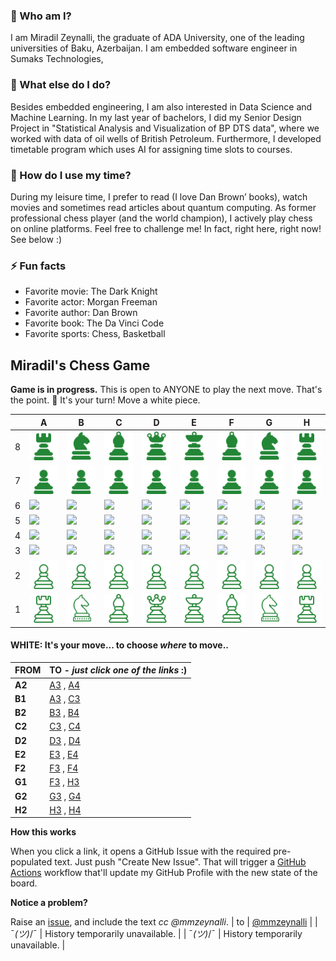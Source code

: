 
### 💬 Who am I?
I am Miradil Zeynalli, the graduate of ADA University, one of the leading universities of Baku, Azerbaijan. I am embedded software engineer in Sumaks Technologies, 

### 🔭 What else do I do?
Besides embedded engineering, I am also interested in Data Science and Machine Learning. In my last year of bachelors, I did my Senior Design Project in "Statistical Analysis and Visualization of BP DTS data", where we worked with data of oil wells of British Petroleum. Furthermore, I developed timetable program which uses AI for assigning time slots to courses.

### 🤔 How do I use my time?
During my leisure time, I prefer to read (I love Dan Brown’ books), watch movies and sometimes read articles about quantum computing. As former professional chess player (and the world champion), I actively play chess on online platforms. Feel free to challenge me! In fact, right here, right now! See below :)

### ⚡ Fun facts
- Favorite movie: The Dark Knight
- Favorite actor: Morgan Freeman
- Favorite author: Dan Brown
- Favorite book: The Da Vinci Code
- Favorite sports: Chess, Basketball

## Miradil's Chess Game

**Game is in progress.** This is open to ANYONE to play the next move. That's the point. :wave:  It's your turn! Move a white piece.

|   | A | B | C | D | E | F | G | H |
| - | - | - | - | - | - | - | - | - |
| 8 | ![](https://raw.githubusercontent.com/mmzeynalli/mmzeynalli/master/chess_images/r.png) | ![](https://raw.githubusercontent.com/mmzeynalli/mmzeynalli/master/chess_images/n.png) | ![](https://raw.githubusercontent.com/mmzeynalli/mmzeynalli/master/chess_images/b.png) | ![](https://raw.githubusercontent.com/mmzeynalli/mmzeynalli/master/chess_images/q.png) | ![](https://raw.githubusercontent.com/mmzeynalli/mmzeynalli/master/chess_images/k.png) | ![](https://raw.githubusercontent.com/mmzeynalli/mmzeynalli/master/chess_images/b.png) | ![](https://raw.githubusercontent.com/mmzeynalli/mmzeynalli/master/chess_images/n.png) | ![](https://raw.githubusercontent.com/mmzeynalli/mmzeynalli/master/chess_images/r.png) |
| 7 | ![](https://raw.githubusercontent.com/mmzeynalli/mmzeynalli/master/chess_images/p.png) | ![](https://raw.githubusercontent.com/mmzeynalli/mmzeynalli/master/chess_images/p.png) | ![](https://raw.githubusercontent.com/mmzeynalli/mmzeynalli/master/chess_images/p.png) | ![](https://raw.githubusercontent.com/mmzeynalli/mmzeynalli/master/chess_images/p.png) | ![](https://raw.githubusercontent.com/mmzeynalli/mmzeynalli/master/chess_images/p.png) | ![](https://raw.githubusercontent.com/mmzeynalli/mmzeynalli/master/chess_images/p.png) | ![](https://raw.githubusercontent.com/mmzeynalli/mmzeynalli/master/chess_images/p.png) | ![](https://raw.githubusercontent.com/mmzeynalli/mmzeynalli/master/chess_images/p.png) |
| 6 | ![](https://raw.githubusercontent.com/mmzeynalli/mmzeynalli/master/chess_images/blank.png) | ![](https://raw.githubusercontent.com/mmzeynalli/mmzeynalli/master/chess_images/blank.png) | ![](https://raw.githubusercontent.com/mmzeynalli/mmzeynalli/master/chess_images/blank.png) | ![](https://raw.githubusercontent.com/mmzeynalli/mmzeynalli/master/chess_images/blank.png) | ![](https://raw.githubusercontent.com/mmzeynalli/mmzeynalli/master/chess_images/blank.png) | ![](https://raw.githubusercontent.com/mmzeynalli/mmzeynalli/master/chess_images/blank.png) | ![](https://raw.githubusercontent.com/mmzeynalli/mmzeynalli/master/chess_images/blank.png) | ![](https://raw.githubusercontent.com/mmzeynalli/mmzeynalli/master/chess_images/blank.png) |
| 5 | ![](https://raw.githubusercontent.com/mmzeynalli/mmzeynalli/master/chess_images/blank.png) | ![](https://raw.githubusercontent.com/mmzeynalli/mmzeynalli/master/chess_images/blank.png) | ![](https://raw.githubusercontent.com/mmzeynalli/mmzeynalli/master/chess_images/blank.png) | ![](https://raw.githubusercontent.com/mmzeynalli/mmzeynalli/master/chess_images/blank.png) | ![](https://raw.githubusercontent.com/mmzeynalli/mmzeynalli/master/chess_images/blank.png) | ![](https://raw.githubusercontent.com/mmzeynalli/mmzeynalli/master/chess_images/blank.png) | ![](https://raw.githubusercontent.com/mmzeynalli/mmzeynalli/master/chess_images/blank.png) | ![](https://raw.githubusercontent.com/mmzeynalli/mmzeynalli/master/chess_images/blank.png) |
| 4 | ![](https://raw.githubusercontent.com/mmzeynalli/mmzeynalli/master/chess_images/blank.png) | ![](https://raw.githubusercontent.com/mmzeynalli/mmzeynalli/master/chess_images/blank.png) | ![](https://raw.githubusercontent.com/mmzeynalli/mmzeynalli/master/chess_images/blank.png) | ![](https://raw.githubusercontent.com/mmzeynalli/mmzeynalli/master/chess_images/blank.png) | ![](https://raw.githubusercontent.com/mmzeynalli/mmzeynalli/master/chess_images/blank.png) | ![](https://raw.githubusercontent.com/mmzeynalli/mmzeynalli/master/chess_images/blank.png) | ![](https://raw.githubusercontent.com/mmzeynalli/mmzeynalli/master/chess_images/blank.png) | ![](https://raw.githubusercontent.com/mmzeynalli/mmzeynalli/master/chess_images/blank.png) |
| 3 | ![](https://raw.githubusercontent.com/mmzeynalli/mmzeynalli/master/chess_images/blank.png) | ![](https://raw.githubusercontent.com/mmzeynalli/mmzeynalli/master/chess_images/blank.png) | ![](https://raw.githubusercontent.com/mmzeynalli/mmzeynalli/master/chess_images/blank.png) | ![](https://raw.githubusercontent.com/mmzeynalli/mmzeynalli/master/chess_images/blank.png) | ![](https://raw.githubusercontent.com/mmzeynalli/mmzeynalli/master/chess_images/blank.png) | ![](https://raw.githubusercontent.com/mmzeynalli/mmzeynalli/master/chess_images/blank.png) | ![](https://raw.githubusercontent.com/mmzeynalli/mmzeynalli/master/chess_images/blank.png) | ![](https://raw.githubusercontent.com/mmzeynalli/mmzeynalli/master/chess_images/blank.png) |
| 2 | ![](https://raw.githubusercontent.com/mmzeynalli/mmzeynalli/master/chess_images/P.png) | ![](https://raw.githubusercontent.com/mmzeynalli/mmzeynalli/master/chess_images/P.png) | ![](https://raw.githubusercontent.com/mmzeynalli/mmzeynalli/master/chess_images/P.png) | ![](https://raw.githubusercontent.com/mmzeynalli/mmzeynalli/master/chess_images/P.png) | ![](https://raw.githubusercontent.com/mmzeynalli/mmzeynalli/master/chess_images/P.png) | ![](https://raw.githubusercontent.com/mmzeynalli/mmzeynalli/master/chess_images/P.png) | ![](https://raw.githubusercontent.com/mmzeynalli/mmzeynalli/master/chess_images/P.png) | ![](https://raw.githubusercontent.com/mmzeynalli/mmzeynalli/master/chess_images/P.png) |
| 1 | ![](https://raw.githubusercontent.com/mmzeynalli/mmzeynalli/master/chess_images/R.png) | ![](https://raw.githubusercontent.com/mmzeynalli/mmzeynalli/master/chess_images/N.png) | ![](https://raw.githubusercontent.com/mmzeynalli/mmzeynalli/master/chess_images/B.png) | ![](https://raw.githubusercontent.com/mmzeynalli/mmzeynalli/master/chess_images/Q.png) | ![](https://raw.githubusercontent.com/mmzeynalli/mmzeynalli/master/chess_images/K.png) | ![](https://raw.githubusercontent.com/mmzeynalli/mmzeynalli/master/chess_images/B.png) | ![](https://raw.githubusercontent.com/mmzeynalli/mmzeynalli/master/chess_images/N.png) | ![](https://raw.githubusercontent.com/mmzeynalli/mmzeynalli/master/chess_images/R.png) |

#### **WHITE:** It's your move... to choose _where_ to move..

| FROM | TO - _just click one of the links_ :) |
| ---- | -- |
| **A2** | [A3](https://github.com/mmzeynalli/mmzeynalli/issues/new?title=chess%7Cmove%7Ca2a3%7C11&body=Just+push+%27Submit+new+issue%27.+You+don%27t+need+to+do+anything+else.) , [A4](https://github.com/mmzeynalli/mmzeynalli/issues/new?title=chess%7Cmove%7Ca2a4%7C11&body=Just+push+%27Submit+new+issue%27.+You+don%27t+need+to+do+anything+else.) |
| **B1** | [A3](https://github.com/mmzeynalli/mmzeynalli/issues/new?title=chess%7Cmove%7Cb1a3%7C11&body=Just+push+%27Submit+new+issue%27.+You+don%27t+need+to+do+anything+else.) , [C3](https://github.com/mmzeynalli/mmzeynalli/issues/new?title=chess%7Cmove%7Cb1c3%7C11&body=Just+push+%27Submit+new+issue%27.+You+don%27t+need+to+do+anything+else.) |
| **B2** | [B3](https://github.com/mmzeynalli/mmzeynalli/issues/new?title=chess%7Cmove%7Cb2b3%7C11&body=Just+push+%27Submit+new+issue%27.+You+don%27t+need+to+do+anything+else.) , [B4](https://github.com/mmzeynalli/mmzeynalli/issues/new?title=chess%7Cmove%7Cb2b4%7C11&body=Just+push+%27Submit+new+issue%27.+You+don%27t+need+to+do+anything+else.) |
| **C2** | [C3](https://github.com/mmzeynalli/mmzeynalli/issues/new?title=chess%7Cmove%7Cc2c3%7C11&body=Just+push+%27Submit+new+issue%27.+You+don%27t+need+to+do+anything+else.) , [C4](https://github.com/mmzeynalli/mmzeynalli/issues/new?title=chess%7Cmove%7Cc2c4%7C11&body=Just+push+%27Submit+new+issue%27.+You+don%27t+need+to+do+anything+else.) |
| **D2** | [D3](https://github.com/mmzeynalli/mmzeynalli/issues/new?title=chess%7Cmove%7Cd2d3%7C11&body=Just+push+%27Submit+new+issue%27.+You+don%27t+need+to+do+anything+else.) , [D4](https://github.com/mmzeynalli/mmzeynalli/issues/new?title=chess%7Cmove%7Cd2d4%7C11&body=Just+push+%27Submit+new+issue%27.+You+don%27t+need+to+do+anything+else.) |
| **E2** | [E3](https://github.com/mmzeynalli/mmzeynalli/issues/new?title=chess%7Cmove%7Ce2e3%7C11&body=Just+push+%27Submit+new+issue%27.+You+don%27t+need+to+do+anything+else.) , [E4](https://github.com/mmzeynalli/mmzeynalli/issues/new?title=chess%7Cmove%7Ce2e4%7C11&body=Just+push+%27Submit+new+issue%27.+You+don%27t+need+to+do+anything+else.) |
| **F2** | [F3](https://github.com/mmzeynalli/mmzeynalli/issues/new?title=chess%7Cmove%7Cf2f3%7C11&body=Just+push+%27Submit+new+issue%27.+You+don%27t+need+to+do+anything+else.) , [F4](https://github.com/mmzeynalli/mmzeynalli/issues/new?title=chess%7Cmove%7Cf2f4%7C11&body=Just+push+%27Submit+new+issue%27.+You+don%27t+need+to+do+anything+else.) |
| **G1** | [F3](https://github.com/mmzeynalli/mmzeynalli/issues/new?title=chess%7Cmove%7Cg1f3%7C11&body=Just+push+%27Submit+new+issue%27.+You+don%27t+need+to+do+anything+else.) , [H3](https://github.com/mmzeynalli/mmzeynalli/issues/new?title=chess%7Cmove%7Cg1h3%7C11&body=Just+push+%27Submit+new+issue%27.+You+don%27t+need+to+do+anything+else.) |
| **G2** | [G3](https://github.com/mmzeynalli/mmzeynalli/issues/new?title=chess%7Cmove%7Cg2g3%7C11&body=Just+push+%27Submit+new+issue%27.+You+don%27t+need+to+do+anything+else.) , [G4](https://github.com/mmzeynalli/mmzeynalli/issues/new?title=chess%7Cmove%7Cg2g4%7C11&body=Just+push+%27Submit+new+issue%27.+You+don%27t+need+to+do+anything+else.) |
| **H2** | [H3](https://github.com/mmzeynalli/mmzeynalli/issues/new?title=chess%7Cmove%7Ch2h3%7C11&body=Just+push+%27Submit+new+issue%27.+You+don%27t+need+to+do+anything+else.) , [H4](https://github.com/mmzeynalli/mmzeynalli/issues/new?title=chess%7Cmove%7Ch2h4%7C11&body=Just+push+%27Submit+new+issue%27.+You+don%27t+need+to+do+anything+else.) |

**How this works**

When you click a link, it opens a GitHub Issue with the required pre-populated text. Just push "Create New Issue". That will trigger a [GitHub Actions](https://github.blog/2020-07-03-github-action-hero-casey-lee/#getting-started-with-github-actions) workflow that'll update my GitHub Profile  with the new state of the board.

**Notice a problem?**

Raise an [issue](https://github.com/mmzeynalli/mmzeynalli/issues), and include the text _cc @mmzeynalli_.
|  to  | [@mmzeynalli](https://github.com/mmzeynalli) |
| ¯_(ツ)_/¯ | History temporarily unavailable. |
| ¯_(ツ)_/¯ | History temporarily unavailable. |
